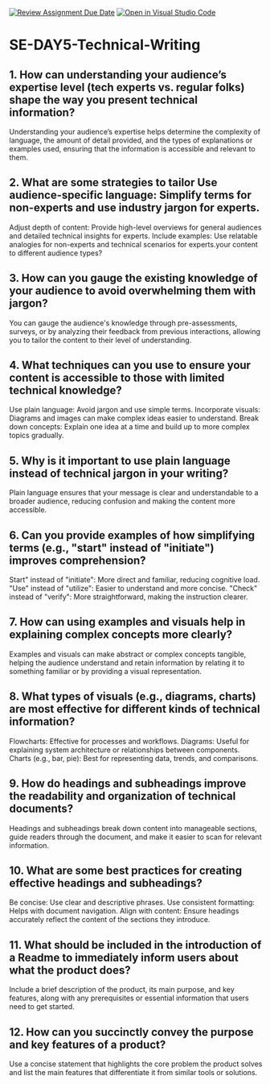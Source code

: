 [![Review Assignment Due Date](https://classroom.github.com/assets/deadline-readme-button-22041afd0340ce965d47ae6ef1cefeee28c7c493a6346c4f15d667ab976d596c.svg)](https://classroom.github.com/a/zsAR-pyY)
[![Open in Visual Studio Code](https://classroom.github.com/assets/open-in-vscode-2e0aaae1b6195c2367325f4f02e2d04e9abb55f0b24a779b69b11b9e10269abc.svg)](https://classroom.github.com/online_ide?assignment_repo_id=15695479&assignment_repo_type=AssignmentRepo)
# SE-DAY5-Technical-Writing
## 1. How can understanding your audience’s expertise level (tech experts vs. regular folks) shape the way you present technical information?
Understanding your audience’s expertise helps determine the complexity of language, the amount of detail provided, and the types of explanations or examples used, ensuring that the information is accessible and relevant to them.
## 2. What are some strategies to tailor Use audience-specific language: Simplify terms for non-experts and use industry jargon for experts.
Adjust depth of content: Provide high-level overviews for general audiences and detailed technical insights for experts.
Include examples: Use relatable analogies for non-experts and technical scenarios for experts.your content to different audience types?

## 3. How can you gauge the existing knowledge of your audience to avoid overwhelming them with jargon?
You can gauge the audience's knowledge through pre-assessments, surveys, or by analyzing their feedback from previous interactions, allowing you to tailor the content to their level of understanding.
## 4. What techniques can you use to ensure your content is accessible to those with limited technical knowledge?
Use plain language: Avoid jargon and use simple terms.
Incorporate visuals: Diagrams and images can make complex ideas easier to understand.
Break down concepts: Explain one idea at a time and build up to more complex topics gradually.
## 5. Why is it important to use plain language instead of technical jargon in your writing?
Plain language ensures that your message is clear and understandable to a broader audience, reducing confusion and making the content more accessible.

## 6. Can you provide examples of how simplifying terms (e.g., "start" instead of "initiate") improves comprehension?
Start" instead of "initiate": More direct and familiar, reducing cognitive load.
"Use" instead of "utilize": Easier to understand and more concise.
"Check" instead of "verify": More straightforward, making the instruction clearer.
## 7. How can using examples and visuals help in explaining complex concepts more clearly?
Examples and visuals can make abstract or complex concepts tangible, helping the audience understand and retain information by relating it to something familiar or by providing a visual representation.
## 8. What types of visuals (e.g., diagrams, charts) are most effective for different kinds of technical information?
Flowcharts: Effective for processes and workflows.
Diagrams: Useful for explaining system architecture or relationships between components.
Charts (e.g., bar, pie): Best for representing data, trends, and comparisons.
## 9. How do headings and subheadings improve the readability and organization of technical documents?
Headings and subheadings break down content into manageable sections, guide readers through the document, and make it easier to scan for relevant information.
## 10. What are some best practices for creating effective headings and subheadings?
Be concise: Use clear and descriptive phrases.
Use consistent formatting: Helps with document navigation.
Align with content: Ensure headings accurately reflect the content of the sections they introduce.
## 11. What should be included in the introduction of a Readme to immediately inform users about what the product does?
Include a brief description of the product, its main purpose, and key features, along with any prerequisites or essential information that users need to get started.
## 12. How can you succinctly convey the purpose and key features of a product?
Use a concise statement that highlights the core problem the product solves and list the main features that differentiate it from similar tools or solutions.
